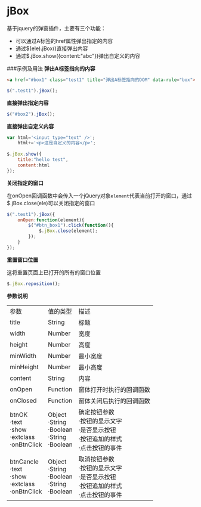 jBox
====

基于jquery的弹窗插件，主要有三个功能：
- 可以通过A标签的href属性弹出指定的内容
- 通过$(ele).jBox()直接弹出内容
- 通过$.jBox.show({content:"abc"})弹出自定义的内容

###示例及用法
**弹出A标签指向的内容**
```html
<a href="#box1" class="test1" title="弹出A标签指向的DOM" data-rule="box">box1</a>
```
```js
$(".test1").jBox();
```

**直接弹出指定内容**
```js
$("#box2").jBox();
```
**直接弹出自定义内容**
```js
var html='<input type="text" />';
	html+='<p>这是自定义的内容</p>';
	
$.jBox.show({
	title:"hello test",
	content:html
});
```
**关闭指定的窗口**

在onOpen回调函数中会传入一个jQuery对象```element```代表当前打开的窗口，通过$.jBox.close(ele)可以关闭指定的窗口
```js
$(".test1").jBox({  
    onOpen:function(element){  
        $("#btn_box1").click(function(){  
            $.jBox.close(element);  
        }); 
    }
});
```
**重置窗口位置**

这将重置页面上已打开的所有的窗口位置
```js
$.jBox.reposition();
```

**参数说明**
<table>
   <tr>
      <td>参数</td>
      <td>值的类型</td>
      <td>描述</td>
   </tr>
   <tr>
      <td>title</td>
      <td>String</td>
      <td>标题</td>
   </tr>
   <tr>
      <td>width</td>
      <td>Number</td>
      <td>宽度</td>
   </tr>
   <tr>
      <td>height</td>
      <td>Number</td>
      <td>高度</td>
   </tr>
   <tr>
      <td>minWidth</td>
      <td>Number</td>
      <td>最小宽度</td>
   </tr>
   <tr>
      <td>minHeight</td>
      <td>Number</td>
      <td>最小高度</td>
   </tr>
   <tr>
      <td>content</td>
      <td>String</td>
      <td>内容</td>
   </tr>
   <tr>
      <td>onOpen</td>
      <td>Function</td>
      <td>窗体打开时执行的回调函数</td>
   </tr>
   <tr>
      <td>onClosed</td>
      <td>Function</td>
      <td>窗体关闭后执行的回调函数</td>
   </tr>
   <tr>
      <td>
         btnOK <br>
          ·text <br>
          ·show <br>
          ·extclass <br>
          ·onBtnClick
      </td>
      <td>
         Object <br>
          ·String <br>
          ·Boolean <br>
          ·String <br>
          ·Boolean <br>
      </td>
      <td>
         确定按钮参数 <br>
          ·按钮的显示文字 <br>
          ·是否显示按钮 <br>
          ·按钮追加的样式 <br>
          ·点击按钮的事件 <br>
      </td>
   </tr>
   <tr>
      <td>
         btnCancle <br>
          ·text <br>
          ·show <br>
          ·extclass <br>
          ·onBtnClick
      </td>
      <td>
         Object <br>
          ·String <br>
          ·Boolean <br>
          ·String <br>
          ·Boolean <br>
      </td>
      <td>
         取消按钮参数 <br>
          ·按钮的显示文字 <br>
          ·是否显示按钮 <br>
          ·按钮追加的样式 <br>
          ·点击按钮的事件 <br>
      </td>
   </tr>
</table>